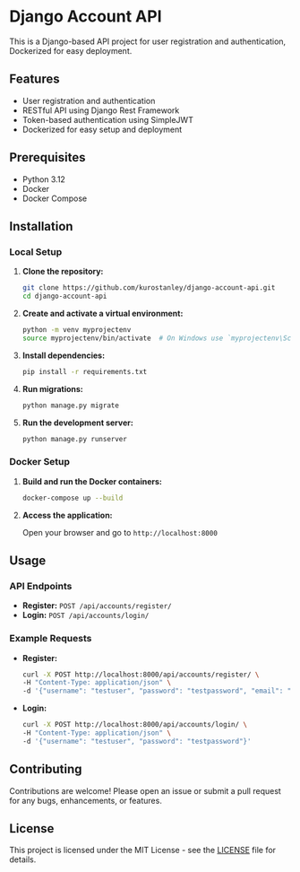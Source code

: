 # Django Account API

This is a Django-based API project for user registration and authentication, Dockerized for easy deployment.

## Features

- User registration and authentication
- RESTful API using Django Rest Framework
- Token-based authentication using SimpleJWT
- Dockerized for easy setup and deployment

## Prerequisites

- Python 3.12
- Docker
- Docker Compose

## Installation

### Local Setup

1. **Clone the repository:**

   ```sh
   git clone https://github.com/kurostanley/django-account-api.git
   cd django-account-api
   ```

2. **Create and activate a virtual environment:**

   ```sh
   python -m venv myprojectenv
   source myprojectenv/bin/activate  # On Windows use `myprojectenv\Scripts\activate`
   ```

3. **Install dependencies:**

   ```sh
   pip install -r requirements.txt
   ```

4. **Run migrations:**

   ```sh
   python manage.py migrate
   ```

5. **Run the development server:**

   ```sh
   python manage.py runserver
   ```

### Docker Setup

1. **Build and run the Docker containers:**

   ```sh
   docker-compose up --build
   ```

2. **Access the application:**

   Open your browser and go to `http://localhost:8000`

## Usage

### API Endpoints

- **Register:** `POST /api/accounts/register/`
- **Login:** `POST /api/accounts/login/`

### Example Requests

- **Register:**

  ```sh
  curl -X POST http://localhost:8000/api/accounts/register/ \
  -H "Content-Type: application/json" \
  -d '{"username": "testuser", "password": "testpassword", "email": "test@example.com"}'
  ```

- **Login:**

  ```sh
  curl -X POST http://localhost:8000/api/accounts/login/ \
  -H "Content-Type: application/json" \
  -d '{"username": "testuser", "password": "testpassword"}'
  ```

## Contributing

Contributions are welcome! Please open an issue or submit a pull request for any bugs, enhancements, or features.

## License

This project is licensed under the MIT License - see the [LICENSE](LICENSE) file for details.
